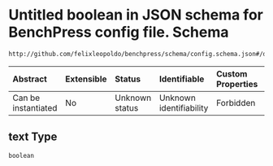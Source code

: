 # Untitled boolean in JSON schema for BenchPress config file. Schema

```txt
http://github.com/felixleopoldo/benchpress/schema/config.schema.json#/definitions/roc/properties/text
```



| Abstract            | Extensible | Status         | Identifiable            | Custom Properties | Additional Properties | Access Restrictions | Defined In                                                                    |
| :------------------ | :--------- | :------------- | :---------------------- | :---------------- | :-------------------- | :------------------ | :---------------------------------------------------------------------------- |
| Can be instantiated | No         | Unknown status | Unknown identifiability | Forbidden         | Allowed               | none                | [config.schema.json*](../../../out/config.schema.json "open original schema") |

## text Type

`boolean`
